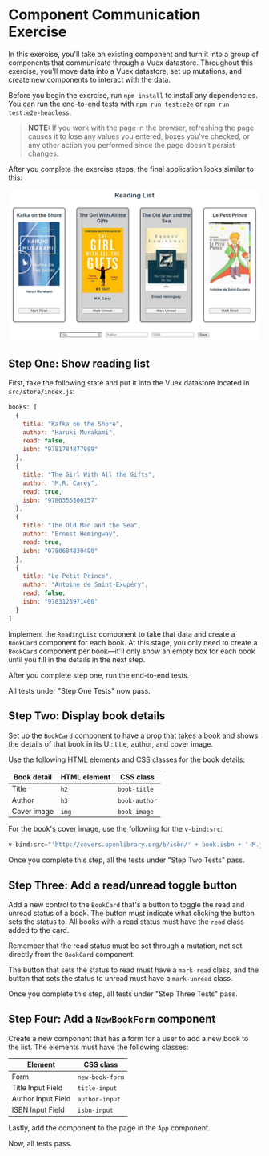 # Component Communication Exercise

In this exercise, you'll take an existing component and turn it into a group of components that communicate through a Vuex datastore. Throughout this exercise, you'll move data into a Vuex datastore, set up mutations, and create new components to interact with the data.

Before you begin the exercise, run `npm install` to install any dependencies. You can run the end-to-end tests with `npm run test:e2e` or `npm run test:e2e-headless`.

>**NOTE:** If you work with the page in the browser, refreshing the page causes it to lose any values you entered, boxes you've checked, or any other action you performed since the page doesn't persist changes.

After you complete the exercise steps, the final application looks similar to this:

![Reading List Complete](./img/reading-list-complete.png)

## Step One: Show reading list

First, take the following state and put it into the Vuex datastore located in `src/store/index.js`:

```js
books: [
  {
    title: "Kafka on the Shore",
    author: "Haruki Murakami",
    read: false,
    isbn: "9781784877989"
  },
  {
    title: "The Girl With All the Gifts",
    author: "M.R. Carey",
    read: true,
    isbn: "9780356500157"
  },
  {
    title: "The Old Man and the Sea",
    author: "Ernest Hemingway",
    read: true,
    isbn: "9780684830490"
  },
  {
    title: "Le Petit Prince",
    author: "Antoine de Saint-Exupéry",
    read: false,
    isbn: "9783125971400"
  }
]
```

Implement the `ReadingList` component to take that data and create a `BookCard` component for each book. At this stage, you only need to create a `BookCard` component per book—it'll only show an empty box for each book until you fill in the details in the next step.

After you complete step one, run the end-to-end tests.

All tests under "Step One Tests" now pass.

## Step Two: Display book details

Set up the `BookCard` component to have a prop that takes a book and shows the details of that book in its UI: title, author, and cover image.

Use the following HTML elements and CSS classes for the book details:

| Book detail | HTML element | CSS class     |
|-------------|--------------|---------------|
| Title       | `h2`         | `book-title`  |
| Author      | `h3`         | `book-author` |
| Cover image | `img`        | `book-image`  |

For the book's cover image, use the following for the `v-bind:src`:

```js
v-bind:src="'http://covers.openlibrary.org/b/isbn/' + book.isbn + '-M.jpg'"
```

Once you complete this step, all the tests under "Step Two Tests" pass.

## Step Three: Add a read/unread toggle button

Add a new control to the `BookCard` that's a button to toggle the read and unread status of a book. The button must indicate what clicking the button sets the status to. All books with a read status must have the `read` class added to the card.

Remember that the read status must be set through a mutation, not set directly from the `BookCard` component.

The button that sets the status to read must have a `mark-read` class, and the button that sets the status to unread must have a `mark-unread` class.

Once you complete this step, all tests under "Step Three Tests" pass.

## Step Four: Add a `NewBookForm` component

Create a new component that has a form for a user to add a new book to the list. The elements must have the following classes:

| Element            | CSS class       |
|--------------------|-----------------|
| Form               | `new-book-form` |
| Title Input Field  | `title-input`   |
| Author Input Field | `author-input`  |
| ISBN Input Field   | `isbn-input`    |


Lastly, add the component to the page in the `App` component.

Now, all tests pass.
